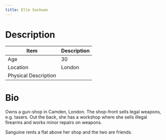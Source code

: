 ```yaml
---
title: Elle Sashwan
---
```


# Description

| Item                 | Description |
| -------------------- | ----------- |
| Age                  | 30          |
| Location             | London      |
| Physical Description |             |

# Bio
Owns a gun-shop in Camden, London.  The shop-front sells legal weapons, e.g. tasers.  Out the back, she has a workshop where she sells illegal firearms and works minor repairs on weapons.

Sanguine rents a flat above her shop and the two are friends.
